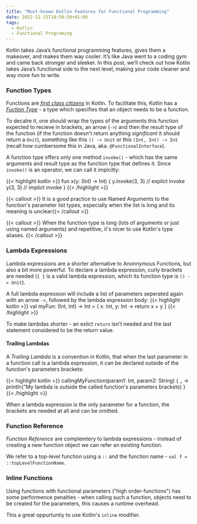 ```yaml
---
title: "Must-known Kotlin Features for Functional Programming"
date: 2022-12-15T10:50:50+01:00
tags:
  - Kotlin
  - Functional Programing
---
```

Kotlin takes Java’s functional programming features, gives them a makeover, and makes them way cooler. It’s like Java went to a coding gym and came back stronger and sleeker. In this post, we’ll check out how Kotlin takes Java’s functional side to the next level, making your code cleaner and way more fun to write.

### Function Types
Functions are [_first class citizens_](https://en.wikipedia.org/wiki/First-class_function) in Kotlin. To facilitate this, Kotlin has a [_Fuction Type_](https://kotlinlang.org/docs/lambdas.html#function-types) - a type which specifies that an object needs to be a function.

To decalre it, one should wrap the types of the arguments this function expected to recieve in brackets, an arrow (`->`) and then the result type of the function (if the function doesn't return anything _significant_ it should return a `Unit`), something like this `() -> Unit` or this `(Int, Int) -> Int` (recall how cumbersome this in Java, aka. `@FunctionalInterface`).

A function type offers only one method `invoke()` - which has the same arguments and result type as the function type that defines it. Since `invoke()` is an operator, we can call it implcitly:

{{< highlight kotlin >}}
fun x(y: (Int) -> Int) {
    y.invoke(3, 3) // explict invoke
    y(3, 3) // implict invoke
}
{{< /highlight >}}

{{< callout >}} It is a good practice to use Named Arguments to the function's parameter list types, especially when the list is long and its meaning is unclear{{< /callout >}}

{{< callout >}} When the function type is long (lots of arguments or just using named arguments) and repetitive, it's nicer to use Kotlin's  type aliases. {{< /callout >}}

### Lambda Expressions
Lambda expressions are a shorter alternative to Anonnymous Functions, but also a bit more powerful. To declare a lambda expression, curly brackets are needed (`{ }` is a valid lambda expression, which its function type is `() -> Unit`).

A full lambda expression will include a list of parameters seperated again with an arrow `->`, followed by the lambda expression body: 
{{< highlight kotlin >}} val myFun: (Int, Int) -> Int = { x: Int, y: Int -> return x + y } {{< /highlight >}}

To make lambdas shorter - an exlict `return` isn't needed and the last statement considered to be the return value.

#### Trailing Lambdas
A _Trailing Lambda_ is a convention in Kotlin, that when the last parameter in a function call is a lambda expression, it can be declared outside of the function's parameters brackets:

{{< highlight kotlin >}}
callingMyFunction(param1: Int, param2: String) {
    _ -> println("My lambda is outside the called function's parameters brackets)
}
{{< /highlight >}}

When a lambda expression is the only parameter for a function, the brackets are needed at all and can be omitted.

### Function Reference
_Function Reference_ are complemtery to lambda expressions - instead of creating a new function object we can refer an existing function. 

We refer to a top-level function using a `::` and the function name - `val f = ::topLevelFunctionName`.

### Inline Functions
Using functions with functional parameters ("high order-functions") has some performence penalties - when calling such a function, objects need to be created for the parameters, this causes a runtime overhead.

This a great oppurtuntiy to use Kotlin's `inline` modifier.